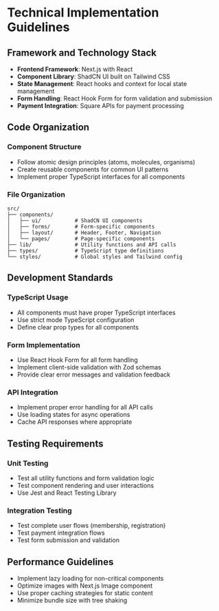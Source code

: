 # Technical Implementation Guidelines

## Framework and Technology Stack

- **Frontend Framework**: Next.js with React
- **Component Library**: ShadCN UI built on Tailwind CSS
- **State Management**: React hooks and context for local state management
- **Form Handling**: React Hook Form for form validation and submission
- **Payment Integration**: Square APIs for payment processing

## Code Organization

### Component Structure
- Follow atomic design principles (atoms, molecules, organisms)
- Create reusable components for common UI patterns
- Implement proper TypeScript interfaces for all components

### File Organization
```
src/
├── components/
│   ├── ui/           # ShadCN UI components
│   ├── forms/        # Form-specific components
│   ├── layout/       # Header, Footer, Navigation
│   └── pages/        # Page-specific components
├── lib/              # Utility functions and API calls
├── types/            # TypeScript type definitions
└── styles/           # Global styles and Tailwind config
```

## Development Standards

### TypeScript Usage
- All components must have proper TypeScript interfaces
- Use strict mode TypeScript configuration
- Define clear prop types for all components

### Form Implementation
- Use React Hook Form for all form handling
- Implement client-side validation with Zod schemas
- Provide clear error messages and validation feedback

### API Integration
- Implement proper error handling for all API calls
- Use loading states for async operations
- Cache API responses where appropriate

## Testing Requirements

### Unit Testing
- Test all utility functions and form validation logic
- Test component rendering and user interactions
- Use Jest and React Testing Library

### Integration Testing
- Test complete user flows (membership, registration)
- Test payment integration flows
- Test form submission and validation

## Performance Guidelines

- Implement lazy loading for non-critical components
- Optimize images with Next.js Image component
- Use proper caching strategies for static content
- Minimize bundle size with tree shaking